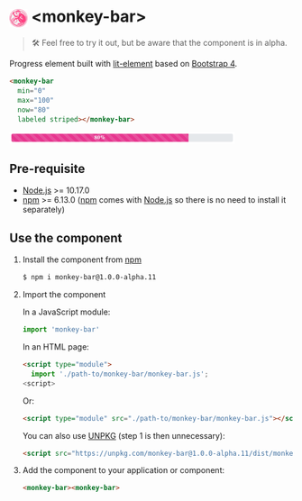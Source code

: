 <h1>
  <img
    src="https://raw.githubusercontent.com/stefanfrede/monkey-bar/master/monkey.png"
    width="32"
    height="32"
    alt="monkey"
    align="center" />
  &lt;monkey-bar&gt;
</h1>

> 🛠  Feel free to try it out, but be aware that the component is in alpha.

Progress element built with [lit-element](https://lit-element.polymer-project.org) based on [Bootstrap 4](https://getbootstrap.com).

```html
<monkey-bar
  min="0"
  max="100"
  now="80"
  labeled striped></monkey-bar>
```

![<monkey-bar> screenshot](https://raw.githubusercontent.com/stefanfrede/monkey-bar/master/screenshot.png)

## Pre-requisite

- [Node.js](https://nodejs.org/en/) >= 10.17.0
- [npm](https://www.npmjs.com) >= 6.13.0 ([npm](https://www.npmjs.com) comes with [Node.js](https://nodejs.org/en/) so there is no need to install it separately)

## Use the component

1. Install the component from [npm](https://www.npmjs.com)

    ```sh
    $ npm i monkey-bar@1.0.0-alpha.11
    ```

2. Import the component

    In a JavaScript module:

    ```js
    import 'monkey-bar'
    ```

    In an HTML page:

    ```html
    <script type="module">
      import './path-to/monkey-bar/monkey-bar.js';
    <script>
    ```

    Or:

    ```html
    <script type="module" src="./path-to/monkey-bar/monkey-bar.js"></script>
    ```

    You can also use [UNPKG](https://unpkg.com) (step 1 is then unnecessary):

    ```html
    <script src="https://unpkg.com/monkey-bar@1.0.0-alpha.11/dist/monkey-bar.min.js"></script>
    ```
3. Add the component to your application or component:

    ```html
    <monkey-bar><monkey-bar>
    ```

